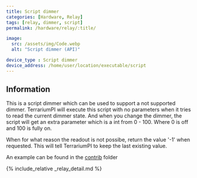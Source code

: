 ```yaml
---
title: Script dimmer
categories: [Hardware, Relay]
tags: [relay, dimmer, script]
permalink: /hardware/relay/:title/

image:
  src: /assets/img/Code.webp
  alt: "Script dimmer (API)"

device_type : Script dimmer
device_address: /home/user/location/executable/script
---
```


## Information
This is a script dimmer which can be used to support a not supported dimmer. TerrariumPI will execute this script with no parameters when it tries to read the current dimmer state. And when you change the dimmer, the script will get an extra parameter which is a int from 0 - 100. Where 0 is off and 100 is fully on.

When for what reason the readout is not possibe, return the value '-1' when requested. This will tell TerrariumPI to keep the last existing value.

An example can be found in the [contrib](https://github.com/theyosh/TerrariumPI/blob/4.x.y.z/contrib/external_switch.py) folder

{% include_relative _relay_detail.md %}